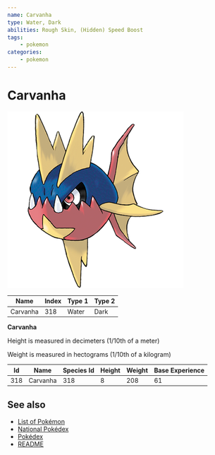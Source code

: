 ```yaml
---
name: Carvanha
type: Water, Dark
abilities: Rough Skin, (Hidden) Speed Boost
tags:
    - pokemon
categories:
    - pokemon
---
```


# Carvanha


![Carvanha](images/318.png)

| **Name** | **Index** | **Type 1** | **Type 2** |
|----|----|----|----|
| Carvanha | 318 | Water | Dark  |

**Carvanha** 


Height is measured in decimeters (1/10th of a meter)

Weight is measured in hectograms (1/10th of a kilogram)

| **Id** | **Name** | **Species Id** | **Height** | **Weight** | **Base Experience** |
|--------|----------|----------------|------------|------------|---------------------|
| 318 | Carvanha | 318 | 8 | 208 | 61 |


## See also

- [List of Pokémon](../pokemon.md)
- [National Pokédex](../national_pokedex.md)
- [Pokédex](../pokedex.md)
- [README](../README.md)
